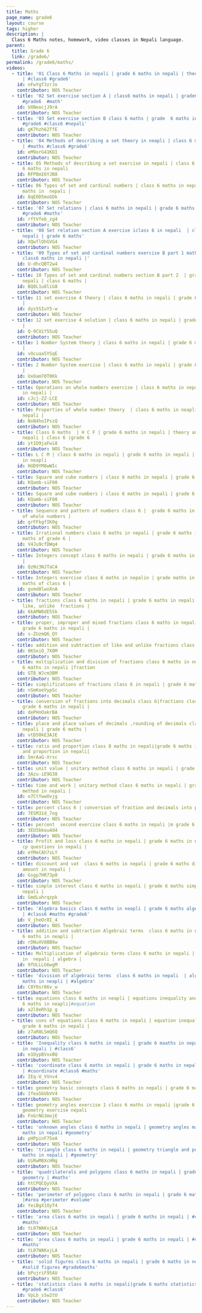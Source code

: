 ```yaml
---
title: Maths
page_name: grade6
layout: course
tags: higher
description: |
  Class 6 Maths notes, homework, video classes in Nepali language.
parent:
  title: Grade 6
  link: /grade6/
permalink: /grade6/maths/
videos:
  - title: '01 Class 6 Maths in nepali | grade 6 maths in nepali | theory portion indroduction
      | #class6 #grade6'
    id: nFwYgT3zrJo
    contributor: NOS Teacher
  - title: '02 Set exercise section A | class6 maths in nepali | grade6 maths in nepali  |#class6
      #grade6  #math'
    id: UXNeocjJ9rA
    contributor: NOS Teacher
  - title: '03 Set exercise section B class 6 maths | grade  6 maths in nepali | #maths
      #grade6 #class6 #nepali'
    id: gK7hzh62TfE
    contributor: NOS Teacher
  - title: '04 Methods of describing a set theory in neapli | class 6 maths in nepali
      | #maths #class6 #grade6'
    id: eM9orG41KDI
    contributor: NOS Teacher
  - title: 05 Methods of describing a set exercise in nepali | class 6 maths in nepali|grade
      6 maths in nepali
    id: RFPBmI6YJB8
    contributor: NOS Teacher
  - title: 06 Types of set and cardinal numbers | class 6 maths in nepali | grade 6
      maths in  nepali |
    id: 8qE0D5moGDk
    contributor: NOS Teacher
  - title: '07 Set relations | class 6 maths in nepali | grade 6 maths in nepali | #class6
      #grade6 #maths'
    id: rftVfeb_zg4
    contributor: NOS Teacher
  - title: '08 Set relation section A exercise iclass 6 in nepali  | class 6 maths in
      nepali | grade 6 maths'
    id: XQwflOhGVG4
    contributor: NOS Teacher
  - title: '09 Types of set and cardinal numbers exercise B part 1 maths in neapli |
      class6 maths in nepali |'
    id: U-dhcQBT2w4
    contributor: NOS Teacher
  - title: 10 Types of set and cardinal numbers section B part 2  | grade6 6 maths in
      nepali | class 6 maths |
    id: BQ0L1u8liG8
    contributor: NOS Teacher
  - title: 11 set exercise 4 theory | class 6 maths in nepali | grade 6 maths in nepali
      |
    id: dys5SIuY5-w
    contributor: NOS Teacher
  - title: 12 set exercise 4 solution | class 6 maths in nepali | grade 6 maths in nepali
      |
    id: Q-9CUiY55uQ
    contributor: NOS Teacher
  - title: 1 Number System theory | class 6 maths in nepali | grade 6 maths in nepali
      |
    id: vOcuaa5YSqE
    contributor: NOS Teacher
  - title: 2 Number System exercise | class 6 maths in nepali | grade 6 maths in nepali
      |
    id: UxOam70T0Kk
    contributor: NOS Teacher
  - title: Operations on whole numbers exercise | class 6 maths in nepali | grade 6
      in nepali |
    id: cJcj-ZZ-LCE
    contributor: NOS Teacher
  - title: Properties of whole number theory  | class 6 maths in neapli | grade 6 in
      nepali |
    id: NxN4hoIPszQ
    contributor: NOS Teacher
  - title: Class 6 maths  | H C F | grade 6 maths in nepali | theory and exercise  in
      nepali | class 6 |grade 6
    id: yt1D9jaFwi8
    contributor: NOS Teacher
  - title: L C M | class 6 maths in nepali | grade 6 maths in nepali | lcm class 6 maths
      in neapli
    id: HUD9YM8wWIc
    contributor: NOS Teacher
  - title: Square and cube numbers | class 6 maths in nepali | grade 6 maths in nepali | square and cubeinepali
    id: KQamb-siF00
    contributor: NOS Teacher
  - title: Square and cube numbers | class 6 maths in nepali | grade 6 maths in nepali | square and cubeinepali
    id: KQamb-siF00
    contributor: NOS Teacher
  - title: Sequence and pattern of numbers class 6 |  grade 6 maths in nepali | properties
      of whole numbers |
    id: grFFkgfIK0g
    contributor: NOS Teacher
  - title: Irrational numbers class 6 maths in nepali | grade 6 maths in nepali | integers
      maths of grade 6 |
    id: V4Ju9cfDWq4
    contributor: NOS Teacher
  - title: Integers concept class 6 maths in nepali | grade 6 maths in nepali integers
      |
    id: QzNz3NJTaCA
    contributor: NOS Teacher
  - title: Integers exercise class 6 maths in nepalin | grade maths in nepali | integers
      maths of class 6 |
    id: gvmd8lwoXnA
    contributor: NOS Teacher
  - title: fractions class 6 maths in nepali | grade 6 maths in nepali | equivalent,
      like, unlike  fractions |
    id: 6kAMW8dE5Sk
    contributor: NOS Teacher
  - title: proper, improper and mixed fractions class 6 maths in nepali | Fractions
      grade 6 maths in nepali |
    id: s-ZUzmQ6_QY
    contributor: NOS Teacher
  - title: addition and subtraction of like and unlike fractions class 6 maths in nepali | grade 6 fractions |
    id: 0KSeiO_7X0M
    contributor: NOS Teacher
  - title: multiplication and division of fractions class 6 maths in nepali | grade
      6 maths in nepali |fraction
    id: GT8_WJcm3BM
    contributor: NOS Teacher
  - title: simplifications of fractions class 6 in nepali | grade 6 maths in nepali | simplify fractions in |
    id: nSmKoeVypSc
    contributor: NOS Teacher
  - title: conversion of fractions into decimals class 6|fractions class 6 in nepali|
      grade 6 maths in nepali |
    id: dePHnOakrBA
    contributor: NOS Teacher
  - title: place and place values of decimals ,rounding of decimals class 6 maths in
      nepali | grade 6 maths |
    id: vtD50kE3AJE
    contributor: NOS Teacher
  - title: ratio and proportion class 8 maths in nepali|grade 6 maths in nepali|ratio
      and proportion in nepali|
    id: 5mrAaG-Xrsc
    contributor: NOS Teacher
  - title: unit value | unitary method class 6 maths in nepali | grade 6 maths in nepali | unitary method |
    id: 3Azu-iE9G38
    contributor: NOS Teacher
  - title: time and work | unitary method class 6 maths in nepali | grade 6 maths unitary
      method in nepali |
    id: o7CtYwwOvjg
    contributor: NOS Teacher
  - title: percent class 6 | conversion of fraction and decimals into percent in nepali | grade 6 maths |
    id: 7ESM31d_7og
    contributor: NOS Teacher
  - title: percent  second exercise class 6 maths in nepali |m grade 6 maths in nepali |class 6 maths percent |
    id: 3EU5bkou4d4
    contributor: NOS Teacher
  - title: Profit and loss class 6 maths in nepali | grade 6 maths in nepali | sp and
      cp questions in nepali |
    id: eYMeCAh7sLY
    contributor: NOS Teacher
  - title: discount and vat  class 6 maths in nepali | grade 6 maths discount and vat
      amount in nepali |
    id: Gsgp7HR73p0
    contributor: NOS Teacher
  - title: simple interest class 6 maths in nepali | grade 6 maths simple interest in
      nepali |
    id: GmdLuhrqzpk
    contributor: NOS Teacher
  - title: 'Algebra basics class 6 maths in neapli | grade 6 maths algebra in nepali
      | #class6 #maths #grade6'
    id: V_jheOr8I_4
    contributor: NOS Teacher
  - title: addition and subtraction Algebraic terms  class 6 maths in neapli | grade
      6 maths in neapli |
    id: rDNuXV8BB8w
    contributor: NOS Teacher
  - title: Multiplication of algebraic terms class 6 maths in nepali | grade 6 maths
      in  nepali | algebra |
    id: 9fULLLG6wgM
    contributor: NOS Teacher
  - title: 'division of algebraic terms  class 6 maths in nepali  | algebra grade 6
      maths in neapli | #algebra'
    id: C8Y0sr86v_w
    contributor: NOS Teacher
  - title: equations class 6 maths in neapli | equations inequality and graph grade
      6 maths in neapli|#equation
    id: a2l8eRh1p_g
    contributor: NOS Teacher
  - title: uses of equations class 6 maths in nepali | equation inequality and graph|
      grade 6 maths in nepali |
    id: z7aR0LSmQ6Q
    contributor: NOS Teacher
  - title: 'Inequality class 6 maths in nepali | grade 6 maaths in nepali | inequality
      in nepali | #class6'
    id: e1OypBVxxBQ
    contributor: NOS Teacher
  - title: 'coordinate class 6 maths in nepali | grade 6 maths in nepali coordinate
      | #coordinate #class6 #maths'
    id: IEq-U_VVnv4
    contributor: NOS Teacher
  - title: geometry basic concepts class 6 maths in nepali | grade 6 maths in nepali | geometry class 6 maths |
    id: Ifea5bUbVV4
    contributor: NOS Teacher
  - title: geometry angles exercise 1 class 6 maths in nepali |grade 6 maths in nepali
      geometry exercise nepali
    id: FnGrNG3mojE
    contributor: NOS Teacher
  - title: 'unknown angles class 6 maths in nepali | geometry angles maths | grade 6
      maths in nepali #geometry'
    id: pHPpinF75eA
    contributor: NOS Teacher
  - title: 'triangle class 6 maths in nepali | geometry triangle and polygon grade 6
      maths in nepali | #geometry'
    id: UiRwM8XcHNg
    contributor: NOS Teacher
  - title: 'quadrilaterals and polygons class 6 maths in nepali | grade 6 maths in nepali
      geometry | #maths'
    id: htCPQCQyVXA
    contributor: NOS Teacher
  - title: 'perimeter of polygons class 6 maths in nepali | grade 6 maths in nepali
      |#area #perimeter #volume'
    id: YeiBgX1OyT4
    contributor: NOS Teacher
  - title: 'area class 6 maths in nepali | grade 6 maths in nepali | #class6 #grade6
      #maths'
    id: tL07WAKxjLA
    contributor: NOS Teacher
  - title: 'area class 6 maths in nepali | grade 6 maths in nepali | #class6 #grade6
      #maths'
    id: tL07WAKxjLA
    contributor: NOS Teacher
  - title: 'solid figures class 6 maths in nepali | grade 6 maths in nepali | #maths
      #solid figures #grade6maths'
    id: bPujriF95AU
    contributor: NOS Teacher
  - title: 'statistics class 6 maths in nepali|grade 6 maths statistics in nepali |#maths
      #grade6 #class6'
    id: VpLb_sSw2tU
    contributor: NOS Teacher
---
```



